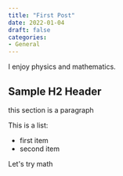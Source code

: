 ```yaml
---
title: "First Post"
date: 2022-01-04
draft: false
categories:
- General
---
```


I enjoy physics and mathematics.

## Sample H2 Header

this section is a paragraph

This is a list:
- first item
- second item

Let's try math
